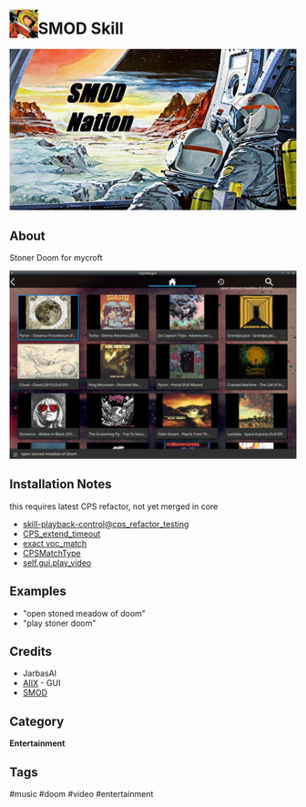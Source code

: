# <img src='./res/icon/smod_icon.png' card_color='#40DBB0' width='50' height='50' style='vertical-align:bottom'/>SMOD Skill

![](./res/smod_logo.png)


## About 

Stoner Doom for mycroft

![](./gui.png)

## Installation Notes

this requires latest CPS refactor, not yet merged in core

- [skill-playback-control@cps_refactor_testing](https://github.com/JarbasAl/skill-playback-control/tree/cps_refactor_testing)
- [CPS_extend_timeout](https://github.com/MycroftAI/mycroft-core/pull/2666)
- [exact voc_match](https://github.com/MycroftAI/mycroft-core/pull/2675)
- [CPSMatchType](https://github.com/MycroftAI/mycroft-core/pull/2660)
- [self.gui.play_video](https://github.com/MycroftAI/mycroft-core/pull/2683)

## Examples 

* "open stoned meadow of doom"
* "play stoner doom"

## Credits 
- JarbasAl
- [AIIX](https://github.com/AIIX/) - GUI 
- [SMOD](https://www.youtube.com/c/StonedMeadowOfDoom1993/)

## Category
**Entertainment**

## Tags
#music
#doom
#video
#entertainment
